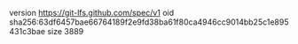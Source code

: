 version https://git-lfs.github.com/spec/v1
oid sha256:63df6457bae66764189f2e9fd38ba61f80ca4946cc9014bb25c1e895431c3bae
size 3889
